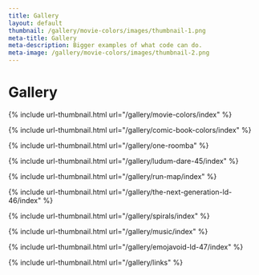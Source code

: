 ```yaml
---
title: Gallery
layout: default
thumbnail: /gallery/movie-colors/images/thumbnail-1.png
meta-title: Gallery
meta-description: Bigger examples of what code can do.
meta-image: /gallery/movie-colors/images/thumbnail-2.png
---
```


# Gallery

{% include url-thumbnail.html url="/gallery/movie-colors/index" %}

{% include url-thumbnail.html url="/gallery/comic-book-colors/index" %}

{% include url-thumbnail.html url="/gallery/one-roomba" %}

{% include url-thumbnail.html url="/gallery/ludum-dare-45/index" %}

{% include url-thumbnail.html url="/gallery/run-map/index" %}

{% include url-thumbnail.html url="/gallery/the-next-generation-ld-46/index" %}

{% include url-thumbnail.html url="/gallery/spirals/index" %}

{% include url-thumbnail.html url="/gallery/music/index" %}

{% include url-thumbnail.html url="/gallery/emojavoid-ld-47/index" %}

{% include url-thumbnail.html url="/gallery/links" %}